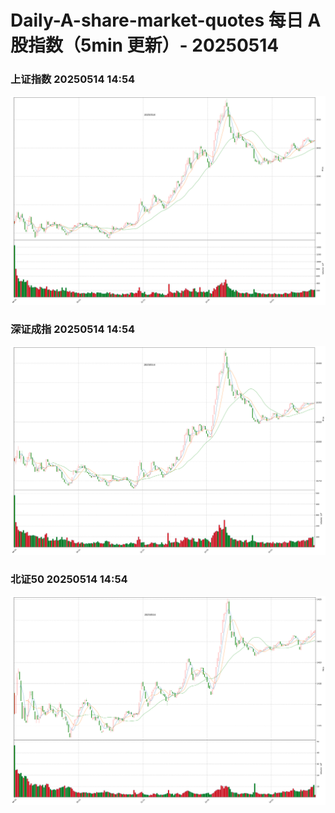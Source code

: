 
# Daily-A-share-market-quotes 每日 A 股指数（5min 更新）- 20250514

### 上证指数 20250514 14:54
![](./fig/2025/5/20250514-sh000001.png)

### 深证成指 20250514 14:54
![](./fig/2025/5/20250514-sz399001.png)

### 北证50 20250514 14:54
![](./fig/2025/5/20250514-bj899050.png)
